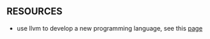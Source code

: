 ## RESOURCES
- use llvm to develop a new programming language, see this [page](http://llvm-tutorial-cn.readthedocs.io/en/latest/index.html)
